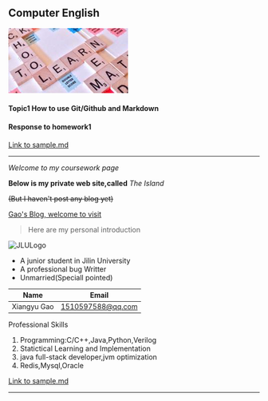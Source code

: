 <!-- Heading -->
## Computer English
<!-- Images -->
![JLULogo](logo.jpg)
#### Topic1 How to use Git/Github and Markdown
#### Response to homework1

[Link to sample.md](sample.md)

<!--Horizontal Rule -->
---
<!-- Italics -->
*Welcome to my coursework page*
<!-- Strong -->
**Below is my private web site,called**<!-- Italics -->
*The Island*
<!-- Strikethrough -->
~~(But I haven't post any blog yet)~~
<!-- Links -->
[Gao's Blog, welcome to visit](http://gaoxiangyu.cn
"Gaoxiangyu's private Blog site")

<!-- Blockquote -->
>Here are my personal introduction

<!-- Images -->
![JLULogo](https://www.jlu.edu.cn/images/logo.jpg)
<!-- UL -->
* A junior student in Jilin University
* A professional bug Writter    
* Unmarried(Speciall pointed)
<!-- Tables -->
|Name       | Email           |
|-----------|-----------------|
|Xiangyu Gao|1510597588@qq.com|

Professional Skills
<!-- OL -->
1. Programming:C/C++,Java,Python,Verilog
2. Statictical Learning and Implementation
3. java full-stack developer,jvm optimization
4. Redis,Mysql,Oracle

[Link to sample.md](sample.md)
<!--Horizontal Rule -->
---
